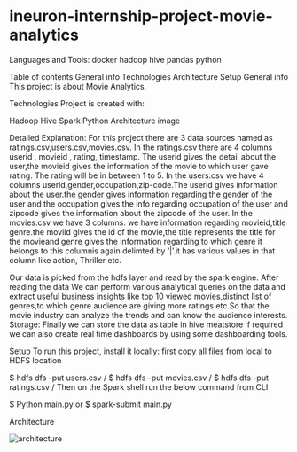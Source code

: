 # ineuron-internship-project-movie-analytics
Languages and Tools:
docker hadoop hive pandas python

Table of contents
General info
Technologies
Architecture
Setup
General info
This project is about Movie Analytics.

Technologies
Project is created with:

Hadoop
Hive
Spark
Python
Architecture
image

Detailed Explanation: For this project there are 3 data sources named as ratings.csv,users.csv,movies.csv. In the ratings.csv there are 4 columns userid , movieid , rating, timestamp. The userid gives the detail about the user,the movieid gives the information of the movie to which user gave rating. The rating will be in between 1 to 5. In the users.csv we have 4 columns userid,gender,occupation,zip-code.The userid gives information about the user.the gender gives information regarding the gender of the user and the occupation gives the info regarding occupation of the user and zipcode gives the information about the zipcode of the user. In the movies.csv we have 3 columns. we have information regarding movieid,title genre.the moviid gives the id of the movie,the title represents the title for the movieand genre gives the information regarding to which genre it belongs to this columnis again delimted by ‘|’.it has various values in that column like action, Thriller etc.

Our data is picked from the hdfs layer and read by the spark engine. After reading the data We can perform various analytical queries on the data and extract useful business insights like top 10 viewed movies,distinct list of genres,to which genre audience are giving more ratings etc.So that the movie industry can analyze the trends and can know the audience interests. Storage: Finally we can store the data as table in hive meatstore if required we can also create real time dashboards by using some dashboarding tools.

Setup
To run this project, install it locally: first copy all files from local to HDFS location

$ hdfs dfs -put users.csv /
$ hdfs dfs -put movies.csv /
$ hdfs dfs -put ratings.csv /
Then on the Spark shell run the below command from CLI

$ Python main.py
or
$ spark-submit main.py


Architecture

![architecture](https://github.com/aaditi12/ineuron-internship-project-movie-analytics/assets/126409398/89ca75bd-1bc1-47c4-85e3-4cda408a1197)
